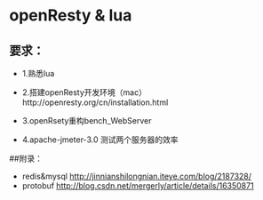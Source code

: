 # openResty & lua

## 要求：

  - 1.熟悉lua

  - 2.搭建openResty开发环境（mac） http:\/\/openresty.org\/cn\/installation.html

  - 3.openRsety重构bench\_WebServer

  - 4.apache-jmeter-3.0 测试两个服务器的效率

##附录：
  - redis&mysql http://jinnianshilongnian.iteye.com/blog/2187328/
  - protobuf http://blog.csdn.net/mergerly/article/details/16350871
  

